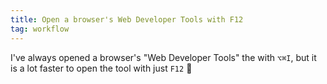 ```yaml
---
title: Open a browser's Web Developer Tools with F12
tag: workflow
---
```


I've always opened a browser's "Web Developer Tools" the with `⌥⌘I`, but it is a lot faster to open the tool with just `F12` 🍄
